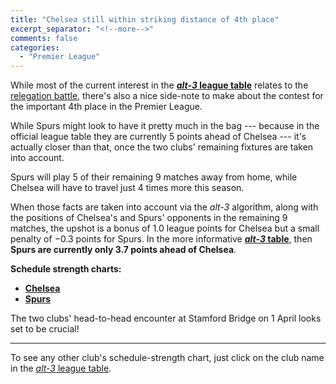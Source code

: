 ```yaml
---
title: "Chelsea still within striking distance of 4th place"
excerpt_separator: "<!--more-->"
comments: false
categories: 
  - "Premier League"
---
```


While most of the current interest in the 
[**_alt-3_ league table**](/leagues/england-premier-league)
relates to the [relegation battle](/2018/03/06/epl-relegation-battle),
there's also a nice side-note to make about the contest for the important 4th place
in the Premier League.

While Spurs might look to have it pretty much in the bag --- because in the official league
table they are currently 5 points ahead of Chelsea --- it's actually closer than that,
once the two clubs' remaining fixtures are taken into account.

Spurs will play 5 of their remaining 9 matches away from home, while Chelsea will have to 
travel just 4 times more this season. 

When those facts are taken into account via the _alt-3_ algorithm, 
along with the positions of Chelsea's and Spurs' 
opponents in the remaining 9 matches, the upshot is a bonus of 1.0 league points 
for Chelsea but a small penalty of &minus;0.3 points for Spurs.  In the 
more informative
[**_alt-3_ table**](/leagues/england-premier-league), then **Spurs are currently 
only 3.7 points
ahead of Chelsea**.

**Schedule strength charts:**
- [**Chelsea**](/leagues/england-premier-league/schedule-strength-Che)
- [**Spurs**](/leagues/england-premier-league/schedule-strength-Tot)

The two clubs' head-to-head encounter at 
Stamford Bridge on 1 April looks set to be crucial!

<hr>

To see any other club's 
schedule-strength chart, just click on the club name in
the [*alt-3* league table](/leagues/england-premier-league).


















